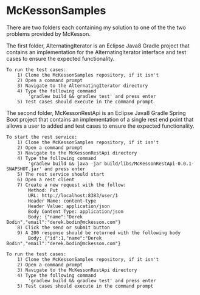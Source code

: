 # McKessonSamples

There are two folders each containing my solution to one of the the two problems provided by McKesson.

The first folder, AlternatingIterator is an Eclipse Java8 Gradle project that contains an implementation for the AlternatingIterator interface and test cases to ensure the expected functionality.

	To run the test cases:
		1) Clone the McKessonSamples repository, if it isn't
		2) Open a command prompt
		3) Navigate to the AlternatingIterator directory
		4) Type the following command 
			'gradlew build && gradlew test' and press enter
		5) Test cases should execute in the command prompt

The second folder, McKessonRestApi is an Eclipse Java8 Gradle Spring Boot project that contains an implementation of a single rest end point that allows a user to added and test cases to ensure the expected functionality.

	To start the rest service:
		1) Clone the McKessonSamples repository, if it isn't
		2) Open a command prompt
		3) Navigate to the McKessonRestApi directory
		4) Type the following command 
			'gradlew build && java -jar build/libs/McKessonRestApi-0.0.1-SNAPSHOT.jar' and press enter
		5) The rest service should start
		6) Open a rest client
		7) Create a new request with the follow:
			Method: Put
			URL: http://localhost:8383/user/1
			Header Name: content-type
			Header Value: application/json
			Body Content Type: application/json
			Body: {"name":"Derek Bodin","email":"derek.bodin@mckesson.com"}
		8) Click the send or submit button
		9) A 200 response should be returned with the following body
			Body: {"id":1,"name":"Derek Bodin","email":"derek.bodin@mckesson.com"}		

	To run the test cases:
		1) Clone the McKessonSamples repository, if it isn't
		2) Open a command prompt
		3) Navigate to the McKessonRestApi directory
		4) Type the following command 
			'gradlew build && gradlew test' and press enter
		5) Test cases should execute in the command prompt
